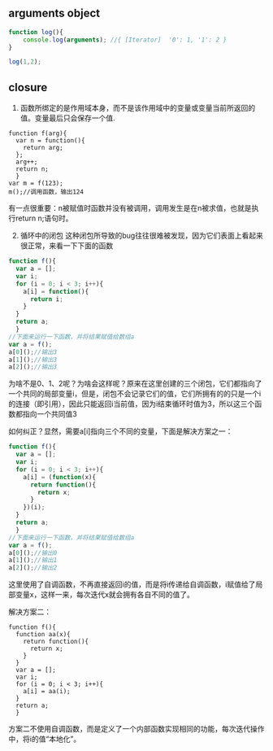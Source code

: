 ## arguments object
```javascript
function log(){
    console.log(arguments); //{ [Iterator]  '0': 1, '1': 2 }
}

log(1,2);
```

## closure
1. 函数所绑定的是作用域本身，而不是该作用域中的变量或变量当前所返回的值。变量最后只会保存一个值.
```javascrip
function f(arg){
  var n = function(){
    return arg;
  };
  arg++;
  return n;
  }
var m = f(123);
m();//调用函数，输出124
```
有一点很重要：n被赋值时函数并没有被调用，调用发生是在n被求值，也就是执行return n;语句时。

2. 循环中的闭包
这种闭包所导致的bug往往很难被发现，因为它们表面上看起来很正常，来看一下下面的函数
```javascript
function f(){
  var a = [];
  var i;
  for (i = 0; i < 3; i++){
    a[i] = function(){
      return i;
    }
  }
  return a;
  }
//下面来运行一下函数，并将结果赋值给数组a
var a = f();
a[0]();//输出3
a[1]();//输出3
a[2]();//输出3
```
为啥不是0、1、2呢？为啥会这样呢？原来在这里创建的三个闭包，它们都指向了一个共同的局部变量i，但是，闭包不会记录它们的值，它们所拥有的的只是一个i的连接（即引用），因此只能返回i当前值，因为i结束循环时值为3，所以这三个函数都指向一个共同值3

如何纠正？显然，需要a[i]指向三个不同的变量，下面是解决方案之一：
```javascript
function f(){
  var a = [];
  var i;
  for (i = 0; i < 3; i++){
    a[i] = (function(x){
      return function(){
        return x;
      }
    })(i);
  }
  return a;
  }
//下面来运行一下函数，并将结果赋值给数组a
var a = f();
a[0]();//输出0
a[1]();//输出1
a[2]();//输出2
```
这里使用了自调函数，不再直接返回i的值，而是将i传递给自调函数，i赋值给了局部变量x，这样一来，每次迭代x就会拥有各自不同的值了。

解决方案二：
```javscript
function f(){
  function aa(x){
    return function(){
      return x;  
    }
  }
  var a = [];
  var i;
  for (i = 0; i < 3; i++){
	a[i] = aa(i);
  }
  return a;
  }
  ```
方案二不使用自调函数，而是定义了一个内部函数实现相同的功能，每次迭代操作中，将i的值“本地化”。
